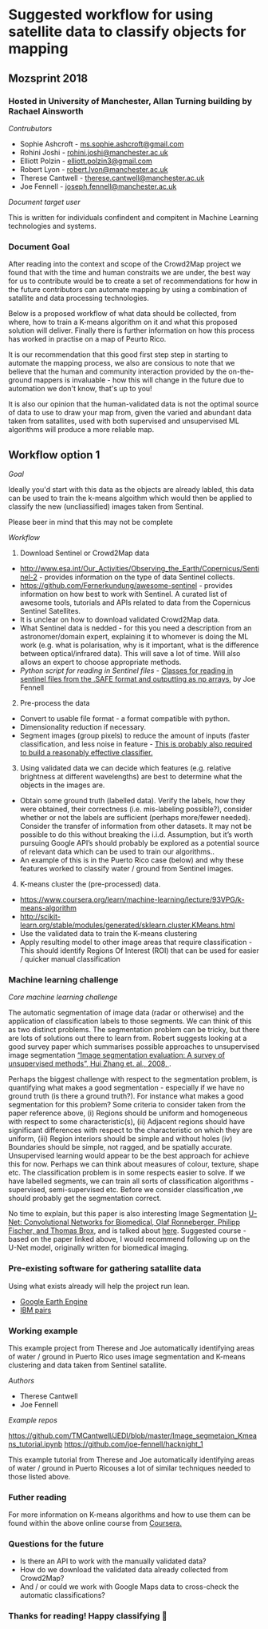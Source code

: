 # Suggested workflow for using satellite data to classify objects for mapping

## Mozsprint 2018 

### Hosted in University of Manchester, Allan Turning building by Rachael Ainsworth

*Contrubutors*

* Sophie Ashcroft - ms.sophie.ashcroft@gmail.com
* Rohini Joshi - rohini.joshi@manchester.ac.uk
* Elliott Polzin - elliott.polzin3@gmail.com
* Robert Lyon - robert.lyon@manchester.ac.uk
* Therese Cantwell - therese.cantwell@manchester.ac.uk
* Joe Fennell - joseph.fennell@manchester.ac.uk

*Document target user*

This is written for individuals confindent and compitent in Machine Learning technologies and systems.

### Document Goal

After reading into the context and scope of the Crowd2Map project we found that with the time and human constraits we are under, the best way for us to contribute would be to create a set of recommendations for how in the future contributors can automate mapping by using a combination of satallite and data processing technologies.

Below is a proposed workflow of what data should be collected, from where, how to train a K-means algorithm on it and what this proposed solution will deliver. Finally there is further information on how this process has worked in practise on a map of Peurto Rico.

It is our recommendation that this good first step step in starting to automate the mapping process, we also are consious to note that we believe that the human and community interaction provided by the on-the-ground mappers is invaluable - how this will change in the future due to automation we don't know, that's up to you!

It is also our opinion that the human-validated data is not the optimal source of data to use to draw your map from, given the varied and abundant data taken from satallites, used with both supervised and unsupervised ML algorithms will produce a more reliable map.

## Workflow option 1

*Goal*

Ideally you'd start with this data as the objects are already labled, this data can be used to train the k-means algoithm which would then be applied to classify the new (uncliassified) images taken from Sentinal.

Please beer in mind that this may not be complete

*Workflow*

1. Download Sentinel or Crowd2Map data
  * http://www.esa.int/Our_Activities/Observing_the_Earth/Copernicus/Sentinel-2 - provides information on the type of data Sentinel collects.
  *  https://github.com/Fernerkundung/awesome-sentinel - provides information on how best to work with Sentinel. A curated list of awesome tools, tutorials and APIs related to data from the Copernicus Sentinel Satellites.
  * It is unclear on how to download validated Crowd2Map data.
  * What Sentinel data is nedded - for this you need a description from an astronomer/domain expert, explaining it to whomever is doing the ML work (e.g. what is polarisation, why is it important, what is the difference between optical/infrared data). This will save a lot of time. Will also allows an expert to choose appropriate methods.
  * *Python script for reading in Sentinel files* - [Classes for reading in sentinel files from the .SAFE format and outputting as
np arrays.](https://bitbucket.org/joe-fennell/sentinelpy_v1/src/master/) by Joe Fennell

2. Pre-process the data
  * Convert to usable file format - a format compatible with python.
  * Dimensionality reduction if necessary.
  * Segment images (group pixels) to reduce the amount of inputs (faster classification, and less noise in feature - [This is probably also required to build a reasonably effective classifier.](http://scikit-image.org/docs/dev/api/skimage.segmentation.html)

3. Using validated data we can decide which features (e.g. relative brightness at different wavelengths) are best to determine what the objects in the images are.
  * Obtain some ground truth (labelled data). Verify the labels, how they were obtained, their correctness (i.e. mis-labeling possible?), consider whether or not the labels are sufficient (perhaps more/fewer needed). 
Consider the transfer of information from other datasets. It may not be possible to do this without breaking the i.i.d. Assumption, but it’s worth pursuing
Google API’s should probably be explored as a potential source of relevant data which can be used to train our algorithms..
  * An example of this is in the Puerto Rico case (below) and why these features worked to classify water / ground from Sentinel images.

4. K-means cluster the (pre-processed) data.
  * https://www.coursera.org/learn/machine-learning/lecture/93VPG/k-means-algorithm
  * http://scikit-learn.org/stable/modules/generated/sklearn.cluster.KMeans.html 
  * Use the validated data to train the K-means clustering
  * Apply resulting model to other image areas that require classification - This should identify Regions Of Interest (ROI) that can be used for easier / quicker manual classification


### Machine learning challenge

*Core machine learning challenge*

The automatic segmentation of image data (radar or otherwise) and the application of classification labels to those segments. We can think of this as two distinct problems. The segmentation problem can be tricky, but there are lots of solutions out there to learn from.
Robert suggests looking at a good survey paper which summarises possible approaches to unsupervised image segmentation [“Image segmentation evaluation: A survey of unsupervised methods”, Hui Zhang et. al., 2008, ](https://ac.els-cdn.com/S1077314207001294/1-s2.0-S1077314207001294-main.pdf?_tid=55d77098-545b-438a-80f3-151c740e7272&acdnat=1526036269_9eb5f42fe279e75b3a6d20c69b8ade73 ).

Perhaps the biggest challenge with respect to the segmentation problem, is quantifying what makes a good segmentation - especially if we have no ground truth (is there a ground truth?). For instance what makes a good segmentation for this problem? Some criteria to consider taken from the paper reference above, (i) Regions should be uniform and homogeneous with respect to some characteristic(s), (ii) Adjacent regions should have significant differences with respect to the characteristic on which they are uniform, (iii) Region interiors should be simple and without holes (iv) Boundaries should be simple, not ragged, and be spatially accurate. Unsupervised learning would appear to be the best approach for achieve this for now. Perhaps we can think about measures of colour, texture, shape etc. The classification problem is in some respects easier to solve. If we have labelled segments, we can train all sorts of classification algorithms - supervised, semi-supervised etc. Before we consider classification ,we should probably get the segmentation correct. 

 No time to explain, but this paper is also interesting Image Segmentation [U-Net: Convolutional Networks for Biomedical, Olaf Ronneberger, Philipp Fischer, and Thomas Brox](https://arxiv.org/pdf/1505.04597.pdf), and is talked about [here](https://blog.deepsense.ai/deep-learning-for-satellite-imagery-via-image-segmentation/ ). Suggested course - based on the paper linked above, I would recommend following up on the U-Net model, originally written for biomedical imaging. 


### Pre-existing software for gathering satallite data

Using what exists already will help the project run lean.

* [Google Earth Engine](https://earthengine.google.com/)
* [IBM pairs](https://ibmpairs.mybluemix.net/)


### Working example  

This example project from Therese and Joe automatically identifying areas of water / ground in Puerto Rico uses  image segmentation and K-means clustering and data taken from Sentinel satallite.

*Authors*

* Therese Cantwell   
* Joe Fennell

*Example repos*

https://github.com/TMCantwell/JEDI/blob/master/Image_segmetaion_Kmeans_tutorial.ipynb
https://github.com/joe-fennell/hacknight_1 

This example tutorial from Therese and Joe  automatically identifying areas of water / ground in Puerto Ricouses a lot of similar techniques needed to those listed above.


### Futher reading

For more information on K-means algorithms and how to use them can be found within the above online course from [Coursera.](https://www.coursera.org/learn/machine-learning)


### Questions for the future

* Is there an API to work with the manually validated data?
* How do we download the validated data already collected from Crowd2Map?
* And / or could we work with Google Maps data to cross-check the automatic classifications?

### Thanks for reading! Happy classifying :crystal_ball:
